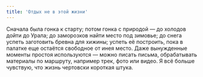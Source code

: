 ```yaml
---
title: 'Отдых не в этой жизни'
---
```


Сначала была гонка к старту; потом гонка с природой&nbsp;— до холодов дойти до Урала; до заморозков найти место под зимовье; до снега успеть заготовить бревна для хижины; успеть её построить, пока в палатке еще остаётся свободное от инея место. Даже вынужденные моменты простоя используются&nbsp;— можно писать письма, обрабатывать материалы по маршруту, например трек, фото или видео. Я всё больше чувствую, что жизнь чертовски короткая штука.
